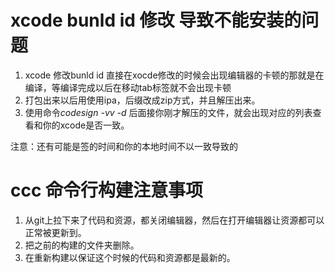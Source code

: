 # xcode bunld id 修改 导致不能安装的问题

1. xcode 修改bunld id 直接在xocde修改的时候会出现编辑器的卡顿的那就是在编译，等编译完成以后在移动tab标签就不会出现卡顿
2. 打包出来以后用使用ipa，后缀改成zip方式，并且解压出来。
3. 使用命令*codesign -vv -d* 后面接你刚才解压的文件，就会出现对应的列表查看和你的xcode是否一致。

注意：还有可能是签的时间和你的本地时间不以一致导致的

# ccc 命令行构建注意事项

1. 从git上拉下来了代码和资源，都关闭编辑器，然后在打开编辑器让资源都可以正常被更新到。
2. 把之前的构建的文件夹删除。
3. 在重新构建以保证这个时候的代码和资源都是最新的。


